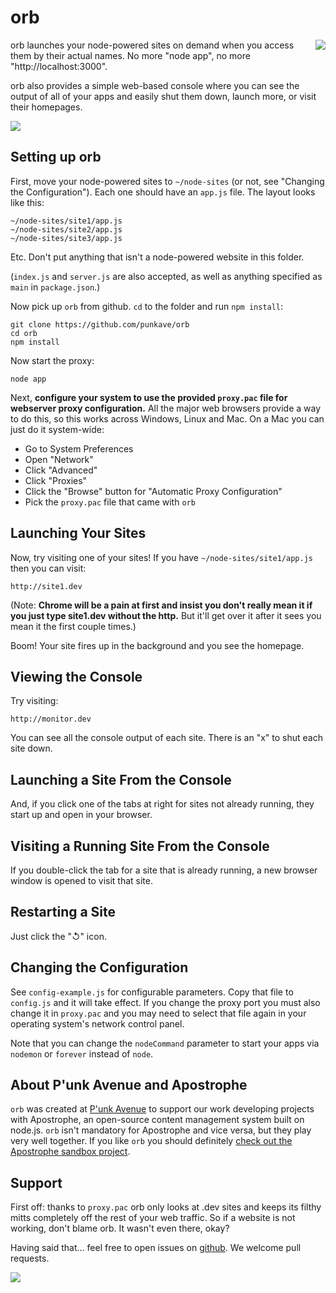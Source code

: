# orb

<a href="http://apostrophenow.org/"><img src="https://raw.github.com/punkave/orb/master/logos/logo-box-madefor.png" align="right" /></a>

orb launches your node-powered sites on demand when you access them by their actual names. No more "node app", no more "http://localhost:3000".

orb also provides a simple web-based console where you can see the output of all of your apps and easily shut them down, launch more, or visit their homepages.

<img src="https://raw.github.com/punkave/orb/master/screenshot1.png" />

## Setting up orb

First, move your node-powered sites to `~/node-sites` (or not, see "Changing the Configuration"). Each one should have an `app.js` file. The layout looks like this:

    ~/node-sites/site1/app.js
    ~/node-sites/site2/app.js
    ~/node-sites/site3/app.js

Etc. Don't put anything that isn't a node-powered website in this folder.

(`index.js` and `server.js` are also accepted, as well as anything specified as `main` in `package.json`.)

Now pick up `orb` from github. `cd` to the folder and run `npm install`:

    git clone https://github.com/punkave/orb
    cd orb
    npm install

Now start the proxy:

    node app

Next, **configure your system to use the provided `proxy.pac` file for webserver proxy configuration.** All the major web browsers provide a way to do this, so this works across Windows, Linux and Mac. On a Mac you can just do it system-wide:

* Go to System Preferences
* Open "Network"
* Click "Advanced"
* Click "Proxies"
* Click the "Browse" button for "Automatic Proxy Configuration"
* Pick the `proxy.pac` file that came with `orb`

## Launching Your Sites

Now, try visiting one of your sites! If you have `~/node-sites/site1/app.js` then you can visit:

    http://site1.dev

(Note: **Chrome will be a pain at first and insist you don't really mean it if you just type site1.dev without the http.** But it'll get over it after it sees you mean it the first couple times.)

Boom! Your site fires up in the background and you see the homepage.

## Viewing the Console

Try visiting:

    http://monitor.dev

You can see all the console output of each site. There is an "x" to shut each site down.

## Launching a Site From the Console

  And, if you click one of the tabs at right for sites not already running, they start up and open in your browser.

## Visiting a Running Site From the Console

 If you double-click the tab for a site that is already running, a new browser window is opened to visit that site.

## Restarting a Site

Just click the "↺" icon.

## Changing the Configuration

See `config-example.js` for configurable parameters. Copy that file to `config.js` and it will take effect. If you change the proxy port you must also change it in `proxy.pac` and you may need to select that file again in your operating system's network control panel.

Note that you can change the `nodeCommand` parameter to start your apps via `nodemon` or `forever` instead of `node`.

## About P'unk Avenue and Apostrophe

`orb` was created at [P'unk Avenue](http://punkave.com) to support our work developing projects with Apostrophe, an open-source content management system built on node.js. `orb` isn't mandatory for Apostrophe and vice versa, but they play very well together. If you like `orb` you should definitely [check out the Apostrophe sandbox project](http://github.com/punkave/apostrophe-sandbox).

## Support

First off: thanks to `proxy.pac` orb only looks at .dev sites and keeps its filthy mitts completely off the rest of your web traffic. So if a website is not working, don't blame orb. It wasn't even there, okay?

Having said that... feel free to open issues on [github](http://github.com/punkave/orb). We welcome pull requests.

<a href="http://punkave.com/"><img src="https://raw.github.com/punkave/orb/master/logos/logo-box-builtby.png" /></a>




